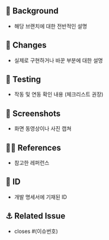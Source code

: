 ## 🚀 Background
- 해당 브랜치에 대한 전반적인 설명

## 🥥 Changes
- 실제로 구현하거나 바꾼 부분에 대한 설명

## 🧪 Testing
- 작동 및 연동 확인 내용 (체크리스트 권장)

## 📸 Screenshots
- 화면 동영상이나 사진 캡쳐

## ✍🏻 References
- 참고한 레퍼런스

## 🪪 ID
- 개발 명세서에 기재된 ID

## ⚓ Related Issue
- closes #(이슈번호)
